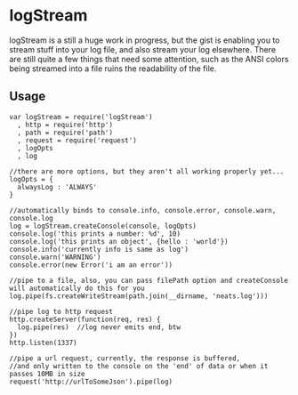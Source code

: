 
logStream
========

logStream is a still a huge work in progress, but the gist is enabling you to stream stuff into your log file, and also stream your log elsewhere.
There are still quite a few things that need some attention, such as the ANSI colors being streamed into a file ruins the readability of the file.

Usage
----
```
var logStream = require('logStream') 
  , http = require('http')
  , path = require('path')
  , request = require('request')
  , logOpts
  , log

//there are more options, but they aren't all working properly yet...
logOpts = {
  alwaysLog : 'ALWAYS'
}

//automatically binds to console.info, console.error, console.warn, console.log
log = logStream.createConsole(console, logOpts) 
console.log('this prints a number: %d', 10)
console.log('this prints an object', {hello : 'world'})
console.info('currently info is same as log')
console.warn('WARNING')
console.error(new Error('i am an error'))

//pipe to a file, also, you can pass filePath option and createConsole will automatically do this for you
log.pipe(fs.createWriteStream(path.join(__dirname, 'neats.log'))) 

//pipe log to http request
http.createServer(function(req, res) {
  log.pipe(res)  //log never emits end, btw
})
http.listen(1337)

//pipe a url request, currently, the response is buffered, 
//and only written to the console on the 'end' of data or when it passes 10MB in size
request('http://urlToSomeJson').pipe(log)

```
